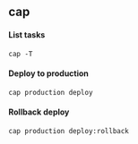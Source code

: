 ## cap

#### List tasks

```
cap -T
```

#### Deploy to production

```
cap production deploy
```

#### Rollback deploy

```
cap production deploy:rollback
```
